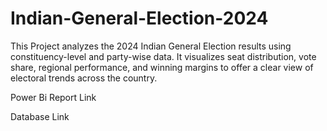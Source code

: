 # Indian-General-Election-2024
This Project analyzes the 2024 Indian General Election results using constituency-level and party-wise data. It visualizes seat distribution, vote share, regional performance, and winning margins to offer a clear view of electoral trends across the country.

Power Bi Report Link

Database Link
